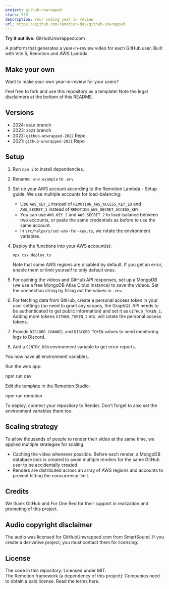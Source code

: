 ```yaml
---
project: github-unwrapped
stars: 939
description: Your coding year in review
url: https://github.com/remotion-dev/github-unwrapped
---
```


**Try it out live:** GitHubUnwrapped.com

A platform that generates a year-in-review video for each GitHub user. Built with Vite 5, Remotion and AWS Lambda.

Make your own
-------------

Want to make your own year-in-review for your users?

Feel free to fork and use this repository as a template! Note the legal disclaimers at the bottom of this README.

Versions
--------

-   2024: `main` branch
-   2023: `2023` branch
-   2022: `github-unwrapped-2022` Repo
-   2021: `github-unwrapped-2021` Repo

Setup
-----

1.  Run `npm i` to install dependencies.
    
2.  Rename `.env.example` to `.env`
    
3.  Set up your AWS account according to the Remotion Lambda - Setup guide. We use multiple accounts for load-balancing:
    
    -   Use `AWS_KEY_1` instead of `REMOTION_AWS_ACCESS_KEY_ID` and `AWS_SECRET_1` instead of `REMOTION_AWS_SECRET_ACCESS_KEY`.
    -   You can use `AWS_KEY_2` and `AWS_SECRET_2` to load-balance between two accounts, or paste the same credentials as before to use the same account.
    -   In `src/helpers/set-env-for-key.ts`, we rotate the environment variables.
4.  Deploy the functions into your AWS account(s):
    
    ```
    npx tsx deploy.ts
    ```
    
    Note that some AWS regions are disabled by default. If you get an error, enable them or limit yourself to only default ones.
    
5.  For caching the videos and GitHub API responses, set up a MongoDB (we use a free MongoDB Atlas Cloud instance) to save the videos. Set the connection string by filling out the values in `.env`.
    
6.  For fetching data from GitHub, create a personal access token in your user settings (no need to grant any scopes, the GraphQL API needs to be authenticated to get public information) and set it as `GITHUB_TOKEN_1`. Adding more tokens `GITHUB_TOKEN_2` etc. will rotate the personal access tokens.
    
7.  Provide `DISCORD_CHANNEL` and `DISCORD_TOKEN` values to send monitoring logs to Discord.
    
8.  Add a `SENTRY_DSN` environment variable to get error reports.
    

You now have all environment variables.

Run the web app:

npm run dev

Edit the template in the Remotion Studio:

npm run remotion

To deploy, connect your repository to Render. Don't forget to also set the environment variables there too.

Scaling strategy
----------------

To allow thousands of people to render their video at the same time, we applied multiple strategies for scaling:

-   Caching the video whenever possible. Before each render, a MongoDB database lock is created to avoid multiple renders for the same GitHub user to be accidentally created.
-   Renders are distributed across an array of AWS regions and accounts to prevent hitting the concurrency limit.

Credits
-------

We thank GitHub and For One Red for their support in realization and promoting of this project.

Audio copyright disclaimer
--------------------------

The audio was licensed for GitHubUnwrapped.com from SmartSound. If you create a derivative project, you must contact them for licensing.

License
-------

The code in this repository: Licensed under MIT.  
The Remotion framework (a dependency of this project): Companies need to obtain a paid license. Read the terms here.
